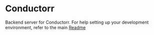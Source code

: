 # Conductorr

Backend server for Conductorr. For help setting up your development environment, refer to the main [Readme](Readme#Developing)